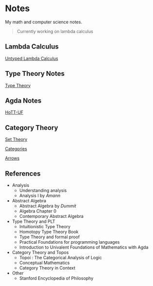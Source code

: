 # Notes
My math and computer science notes.
> Currently working on lambda calculus

## Lambda Calculus
[Untyped Lambda Calculus](./tt/lambda.md)

## Type Theory Notes
[Type Theory](./tt/type_theory.md)

## Agda Notes
[HoTT-UF](./agda/HoTT-UF.lagda.md)

## Category Theory
[Set Theory](/cat/set_theory.md)

[Categories](/cat/cartegories.md)

[Arrows](/cat/arrows.md)

## References
- Analysis
  - Understanding analysis
  - Analysis I by *Amann*
- Abstract Algebra
  - Abstract Algebra by *Dummit*
  - Algebra Chapter 0
  - Contemporary Abstract Algebra
- Type Theory and PLT
  - Intuitionistic Type Theory
  - Homotopy Type Theory Book
  - Type Theory and formal proof
  - Practical Foundations for programming languages
  - Introduction to Univalent Foundations of Mathematics with Agda
- Category Theory and Topos
  - Topoi : The Categorical Analysis of Logic
  - Conceptual Mathematics
  - Category Theory in Context
- Other
  - Stanford Encyclopedia of Philosophy
  